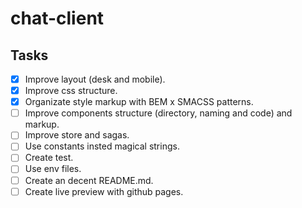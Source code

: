 # chat-client

## Tasks
- [x] Improve layout (desk and mobile).
- [x] Improve css structure.
- [x] Organizate style markup with BEM x SMACSS patterns.
- [ ] Improve components structure (directory, naming and code) and markup.
- [ ] Improve store and sagas.
- [ ] Use constants insted magical strings.
- [ ] Create test.
- [ ] Use env files.
- [ ] Create an decent README.md.
- [ ] Create live preview with github pages.